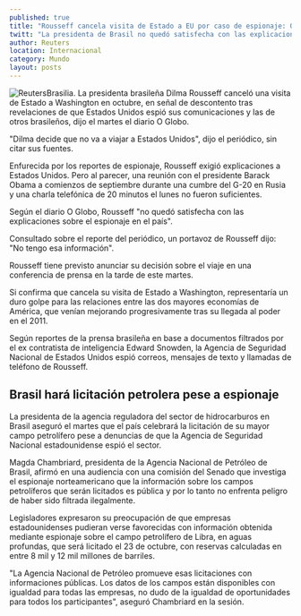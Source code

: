 ```yaml
---
published: true
title: "Rousseff cancela visita de Estado a EU por caso de espionaje: O Globo"
twitt: "La presidenta de Brasil no quedó satisfecha con las explicaciones sobre el caso; hará el anuncio esta tarde, informó el diario brasileño"
author: Reuters
location: Internacional
category: Mundo
layout: posts
---
```


![Reuters](http://i.imgur.com/E8UMq7Sm.jpg)Brasilia. La presidenta brasileña Dilma Rousseff canceló una visita de Estado a Washington en octubre, en señal de descontento tras revelaciones de que Estados Unidos espió sus comunicaciones y las de otros brasileños, dijo el martes el diario O Globo.

"Dilma decide que no va a viajar a Estados Unidos", dijo el periódico, sin citar sus fuentes.

Enfurecida por los reportes de espionaje, Rousseff exigió explicaciones a Estados Unidos. Pero al parecer, una reunión con el presidente Barack Obama a comienzos de septiembre durante una cumbre del G-20 en Rusia y una charla telefónica de 20 minutos el lunes no fueron suficientes.

Según el diario O Globo, Rousseff "no quedó satisfecha con las explicaciones sobre el espionaje en el país".

Consultado sobre el reporte del periódico, un portavoz de Rousseff dijo: "No tengo esa información".

Rousseff tiene previsto anunciar su decisión sobre el viaje en una conferencia de prensa en la tarde de este martes.

Si confirma que cancela su visita de Estado a Washington, representaría un duro golpe para las relaciones entre las dos mayores economías de América, que venían mejorando progresivamente tras su llegada al poder en el 2011.

Según reportes de la prensa brasileña en base a documentos filtrados por el ex contratista de inteligencia Edward Snowden, la Agencia de Seguridad Nacional de Estados Unidos espió correos, mensajes de texto y llamadas de teléfono de Rousseff.


## Brasil hará licitación petrolera pese a espionaje


La presidenta de la agencia reguladora del sector de hidrocarburos en Brasil aseguró el martes que el país celebrará la licitación de su mayor campo petrolífero pese a denuncias de que la Agencia de Seguridad Nacional estadounidense espió el sector.

Magda Chambriard, presidenta de la Agencia Nacional de Petróleo de Brasil, afirmó en una audiencia con una comisión del Senado que investiga el espionaje norteamericano que la información sobre los campos petrolíferos que serán licitados es pública y por lo tanto no enfrenta peligro de haber sido filtrada ilegalmente.

Legisladores expresaron su preocupación de que empresas estadounidenses pudieran verse favorecidas con información obtenida mediante espionaje sobre el campo petrolífero de Libra, en aguas profundas, que será licitado el 23 de octubre, con reservas calculadas en entre 8 mil y 12 mil millones de barriles.

"La Agencia Nacional de Petróleo promueve esas licitaciones con informaciones públicas. Los datos de los campos están disponibles con igualdad para todas las empresas, no dudo de la igualdad de oportunidades para todos los participantes", aseguró Chambriard en la sesión.
